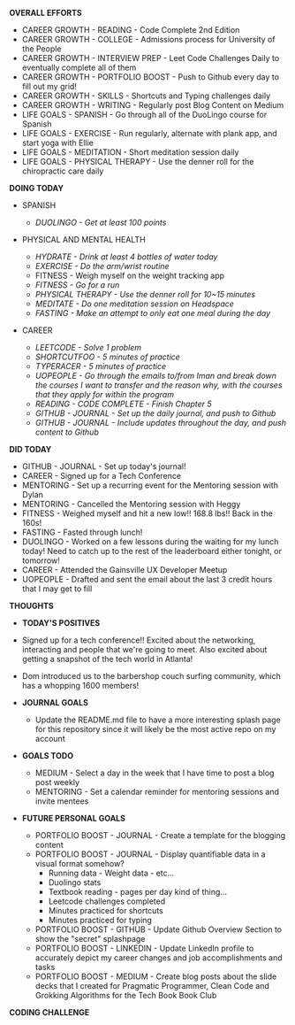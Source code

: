 **OVERALL EFFORTS**

- CAREER GROWTH - READING - Code Complete 2nd Edition
- CAREER GROWTH - COLLEGE - Admissions process for University of the People
- CAREER GROWTH - INTERVIEW PREP - Leet Code Challenges Daily to eventually complete all of them
- CAREER GROWTH - PORTFOLIO BOOST - Push to Github every day to fill out my grid!
- CAREER GROWTH - SKILLS - Shortcuts and Typing challenges daily
- CAREER GROWTH - WRITING - Regularly post Blog Content on Medium
- LIFE GOALS - SPANISH - Go through all of the DuoLingo course for Spanish
- LIFE GOALS - EXERCISE - Run regularly, alternate with plank app, and start yoga with Ellie
- LIFE GOALS - MEDITATION - Short meditation session daily
- LIFE GOALS - PHYSICAL THERAPY - Use the denner roll for the chiropractic care daily

**DOING TODAY**

- SPANISH

  - _DUOLINGO - Get at least 100 points_

- PHYSICAL AND MENTAL HEALTH

  - _HYDRATE - Drink at least 4 bottles of water today_
  - _EXERCISE - Do the arm/wrist routine_
  - FITNESS - Weigh myself on the weight tracking app
  - _FITNESS - Go for a run_
  - _PHYSICAL THERAPY - Use the denner roll for 10~15 minutes_
  - _MEDITATE - Do one meditation session on Headspace_
  - _FASTING - Make an attempt to only eat one meal during the day_

- CAREER

  - _LEETCODE - Solve 1 problem_
  - _SHORTCUTFOO - 5 minutes of practice_
  - _TYPERACER - 5 minutes of practice_
  - _UOPEOPLE - Go through the emails to/from Iman and break down the courses I want to transfer and the reason why, with the courses that they apply for within the program_
  - _READING - CODE COMPLETE - Finish Chapter 5_
  - _GITHUB - JOURNAL - Set up the daily journal, and push to Github_
  - _GITHUB - JOURNAL - Include updates throughout the day, and push content to Github_

**DID TODAY**

- GITHUB - JOURNAL - Set up today's journal!
- CAREER - Signed up for a Tech Conference
- MENTORING - Set up a recurring event for the Mentoring session with Dylan
- MENTORING - Cancelled the Mentoring session with Heggy
- FITNESS - Weighed myself and hit a new low!! 168.8 lbs!! Back in the 160s!
- FASTING - Fasted through lunch!
- DUOLINGO - Worked on a few lessons during the waiting for my lunch today! Need to catch up to the rest of the leaderboard either tonight, or tomorrow!
- CAREER - Attended the Gainsville UX Developer Meetup
- UOPEOPLE - Drafted and sent the email about the last 3 credit hours that I may get to fill

**THOUGHTS**

- **TODAY'S POSITIVES**

- Signed up for a tech conference!! Excited about the networking, interacting and people that we're going to meet. Also excited about getting a snapshot of the tech world in Atlanta!
- Dom introduced us to the barbershop couch surfing community, which has a whopping 1600 members!

- **JOURNAL GOALS**

  - Update the README.md file to have a more interesting splash page for this repository since it will likely be the most active repo on my account

- **GOALS TODO**

  - MEDIUM - Select a day in the week that I have time to post a blog post weekly
  - MENTORING - Set a calendar reminder for mentoring sessions and invite mentees

- **FUTURE PERSONAL GOALS**
  - PORTFOLIO BOOST - JOURNAL - Create a template for the blogging content
  - PORTFOLIO BOOST - JOURNAL - Display quantifiable data in a visual format somehow?
    - Running data - Weight data - etc...
    - Duolingo stats
    - Textbook reading - pages per day kind of thing...
    - Leetcode challenges completed
    - Minutes practiced for shortcuts
    - Minutes practiced for typing
  - PORTFOLIO BOOST - GITHUB - Update Github Overview Section to show the "secret" splashpage
  - PORTFOLIO BOOST - LINKEDIN - Update LinkedIn profile to accurately depict my career changes and job accomplishments and tasks
  - PORTFOLIO BOOST - MEDIUM - Create blog posts about the slide decks that I created for Pragmatic Programmer, Clean Code and Grokking Algorithms for the Tech Book Book Club

**CODING CHALLENGE**

```js

```

